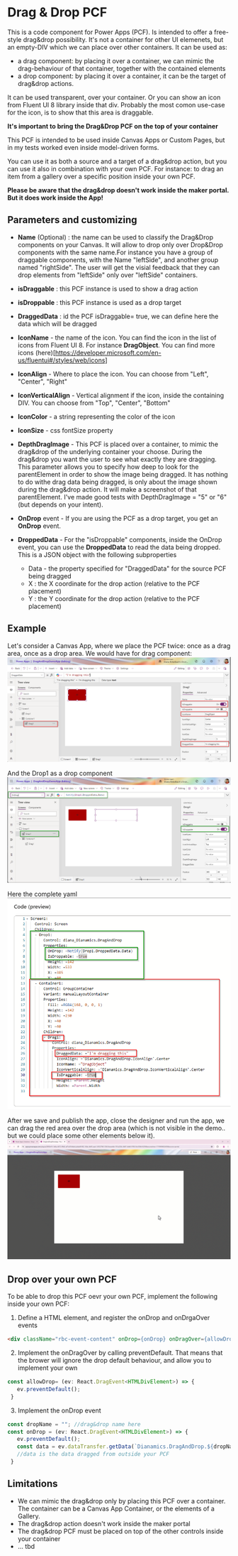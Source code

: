 # Drag & Drop PCF

This is a code component for Power Apps (PCF). Is intended to offer a free-style drag&drop possibility.
It's not a container for other UI elemenets, but an empty-DIV which we can place over other containers. 
It can be used as:
 - a drag component: by placing it over a container, we can mimic the drag-behaviour of that container, together with the contained elements
 - a drop component: by placing it over a container, it can be the target of drag&drop actions.
 

It can be used transparent, over your container. Or you can show an icon from Fluent UI 8 library inside that div. Probably the most comon use-case for the icon, is to show that this area is draggable.

**It's important to bring the Drag&Drop PCF on the top of your container**

This PCF is intended to be used inside Canvas Apps or Custom Pages, but in my tests worked even inside model-driven forms.

You can use it as both a source and a target of a drag&drop action, but you can use it also in combination with your own PCF.
For instance: to drag an item from a gallery over a specific position inside your own PCF.

**Please be aware that the drag&drop doesn't work inside the maker portal. But it does work inside the App!**

 ## Parameters and customizing

 - **Name** (Optional) : the name can be used to classify the Drag&Drop components on your Canvas. It will allow to drop only over Drop&Drop components with the same name.For instance you have a group of draggable components, with the Name "leftSide", and another group named "rightSide". The user will get the visial feedback that they can drop elements from "leftSide" only over "leftSide" containers.
 - **isDraggable** : this PCF instance is used to show a drag action
 - **isDroppable** : this PCF instance is used as a drop target
 - **DraggedData** : id the PCF isDraggable= true, we can define here the data which will be dragged
 - **IconName** - the name of the icon. You can find the icon in the list of icons from Fluent UI 8. For instance **DragObject**. You can find more icons (here)[https://developer.microsoft.com/en-us/fluentui#/styles/web/icons]
 - **IconAlign** - Where to place the icon. You can choose from "Left", "Center", "Right"
 - **IconVerticalAlign** - Vertical alignment if the icon, inside the containing DIV. You can choose from "Top", "Center", "Bottom"
 - **IconColor** - a string representing the color of the icon
 - **IconSize** - css fontSize property
 - **DepthDragImage** - This PCF is placed over a container, to mimic the drag&drop of the underlying container your choose. During the drag&drop you want the user to see what exactly they are dragging. This parameter allows you to specify how deep to look for the parentElement in order to show the image being dragged. It has nothing to do withe drag data being dragged, is only about the image shown during the drag&drop action. It will make a screenshot of that parentElement. I've made good tests with DepthDragImage = "5" or "6" (but depends on your intent).

 - **OnDrop** event -  If you are using the PCF as a drop target, you get an **OnDrop** event. 

 - **DroppedData** -  For the "isDroppable" components, inside the OnDrop event, you can use the **DroppedData** to read the data being dropped. This is a JSON object with the following subproperties
    - Data - the property specified for "DraggedData" for the source PCF being dragged
    - X : the X coordinate for the drop action (relative to the PCF placement)
    - Y : the Y coordinate for the drop action (relative to the PCF placement)

## Example

Let's consider a Canvas App, where we place the PCF twice: once as a drag area, once as a drop area.
We would have for drag component:
![drag](./Images/imageDemoDrag.png)

And the Drop1 as a drop component
![drop](./Images/imageDemoDrop.png)

Here the complete yaml
![yaml](./Images/imageDemo.png)

After we save and publish the app, close the designer and run the app, we can drag the red area over the drop area (which is not visible in the demo.. but we could place some other elements below it).
![action](./Images/DradAndDropPCFSample.gif)

 ## Drop over your own PCF

 To be able to drop this PCF oevr your own PCF, implement the following inside your own PCF:
 1. Define a HTML element, and register the onDrop and onDrgaOver events
 ```html
 <div className="rbc-event-content" onDrop={onDrop} onDragOver={allowDrop} ></div>
 ```
 2. Implement the onDragOver by calling preventDefault. That means that the brower will ignore the drop default behaviour, and allow you to implement your own
 ```javascript
 const allowDrop= (ev: React.DragEvent<HTMLDivElement>) => {    
    ev.preventDefault();    
  }
 ```
 3. Implement the onDrop event
 ```javascript
 const dropName = ""; //drag&drop name here
 const onDrop = (ev: React.DragEvent<HTMLDivElement>) => {
    ev.preventDefault();
    const data = ev.dataTransfer.getData(`Dianamics.DragAndDrop.${dropName}`);
    //data is the data dragged from outside your PCF
  }
 ```



 ## Limitations

 - We can mimic the drag&drop only by placing this PCF over a container. The container can be a Canvas App Container, or the elements of a Gallery.
 - The drag&drop action doesn't work inside the maker portal
 - The drag&drop PCF must be placed on top of the other controls inside your container
 - ... tbd
